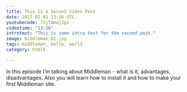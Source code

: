 ```yaml
---
title: This is a Second Video Post
date: 2017-02-01 13:26 UTC
youtubecode: 7VjTAmujJps
videotime: "13:26"
introtext: "This is some intro text for the second post."
image: middleman-02.jpg
tags: middleman, hello, world
category: html5

---
```


In this episode I’m talking about Middleman - what is it, advantages, disadvantages. Also you will learn how to install it and how to make your first Middleman site.
